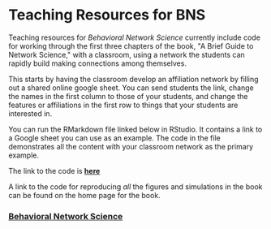 
# Teaching Resources for BNS

Teaching resources for _Behavioral Network Science_ currently include code for working through the first three chapters of the book, "A Brief Guide to Network Science," with a classroom, using a network the students can rapidly build making connections among themselves. 

This starts by having the classroom develop an affiliation network by filling out a shared online google sheet.  You can send students the link, change the names in the first column to those of your students, and change the features or affiliations in the first row to things that your students are interested in.

You can run the RMarkdown file linked below in RStudio. It contains a link to a Google sheet you can use as an example.  The code in the file demonstrates all the content with your classroom network as the primary example.

The link to the code is [**here**](BNS_NetworkCode.Rmd)

A link to the code for reproducing *all* the figures and simulations in the book can be found on the home page for the book. 

### [**Behavioral Network Science**](BehavioralNetworkScience.md)
